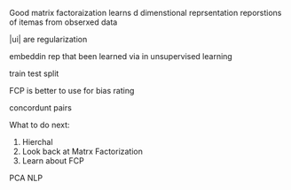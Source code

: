 Good matrix factoraization learns d dimenstional reprsentation
reporstions of itemas from obserxed data



|ui| are regularization

embeddin rep that been learned via in unsupervised learning


train test split


FCP is better to use for bias rating

concordunt pairs 


What to do next:

1. Hierchal 
2. Look back at Matrx Factorization
3. Learn about FCP

PCA
NLP
